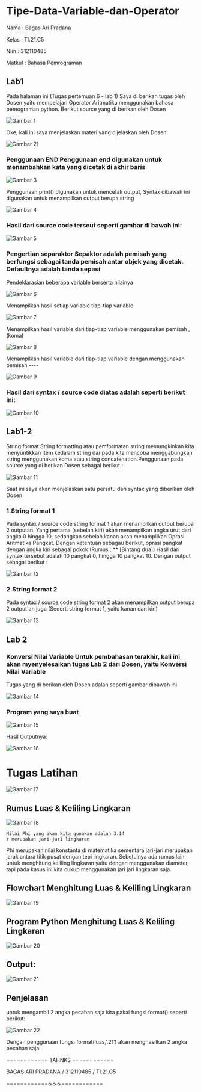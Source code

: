 # Tipe-Data-Variable-dan-Operator
Nama        : Bagas Ari Pradana

Kelas       : TI.21.C5

Nim         : 312110485

Matkul      : Bahasa Pemrograman

## Lab1

Pada halaman ini (Tugas pertemuan 6 - lab 1) Saya di berikan tugas oleh Dosen yaitu mempelajari Operator Aritmatika menggunakan bahasa pemograman python. Berikut source yang di berikan oleh Dosen

![Gambar 1](Praktikum/lab1.png)


Oke, kali ini saya menjelaskan materi yang dijelaskan oleh Dosen. 

![Gambar 2}](Praktikum/CodeLab1.png)

### Penggunaan END Penggunaan end digunakan untuk menambahkan kata yang dicetak di akhir baris

![Gambar 3](Praktikum/Lab1END.png)

Penggunaan print() digunakan untuk mencetak output, Syntax dibawah ini digunakan untuk menampilkan output berupa string

![Gambar 4](Praktikum/Lab1syntax.png)

### Hasil dari source code terseut seperti gambar di bawah ini: 

![Gambar 5](Praktikum/Lab1Output.png)

### Pengertian separaktor Sepaktor adalah pemisah yang berfungsi sebagai tanda pemisah antar objek yang dicetak. Defaultnya adalah tanda sepasi

Pendeklarasian beberapa variable berserta nilainya

![Gambar 6](Praktikum/Lab1Variable.png)

Menampilkan hasil setiap variable tiap-tiap variable

![Gambar 7](Praktikum/Lab1HasilV.png)

Menampilkan hasil variable dari tiap-tiap variable menggunakan pemisah , (koma)

![Gambar 8](Praktikum/Lab1Pemisah.png)

Menampilkan hasil variable dari tiap-tiap variable dengan menggunakan pemisah ----

![Gambar 9](Praktikum/Lab1Pemisah-.png)

### Hasil dari syntax / source code diatas adalah seperti berikut ini:

![Gambar 10](Praktikum/Lab1Hasil.png)


## Lab1-2

String format
String formatting atau pemformatan string memungkinkan kita menyuntikkan item kedalam string daripada kita mencoba menggabungkan string menggunakan koma atau string concatenation.Penggunaan pada source yang di berikan Dosen sebagai berikut : 

![Gambar 11](Praktikum/lab1-2.png)

Saat ini saya akan menjelaskan satu persatu dari syntax yang diberikan oleh Dosen 

### 1.String format 1
Pada syntax / source code string format 1 akan menampilkan output berupa 2 outputan.
Yang pertama (sebelah kiri) akan menampilkan angka urut dari angka 0 hingga 10, sedangkan sebelah kanan akan menampilkan Oprasi Aritmatika Pangkat.
Dengan ketentuan sebagau berikut, oprasi pangkat dengan angka kiri sebagai pokok (Rumus : ** [Bintang dua])
Hasil dari syntax tersebut adalah 10 pangkat 0, hingga 10 pangkat 10. Dengan output sebagai berikut : 

![Gambar 12](Praktikum/Lab1-2String1.png)


### 2.String format 2
Pada syntax / source code string format 2 akan menampilkan output berupa 2 output'an juga (Seoerti string format 1, yaitu kanan dan kiri)

![Gambar 13](Praktikum/Lab1-2String2.png)

## Lab 2

### Konversi Nilai Variable Untuk pembahasan terakhir, kali ini akan myenyelesaikan tugas Lab 2 dari Dosen, yaitu Konversi Nilai Variable
Tugas yang di berikan oleh Dosen adalah seperti gambar dibawah ini 

![Gambar 14](Praktikum/Lab2.png)

### Program yang saya buat 

![Gambar 15](Praktikum/Lab2Code.png)

Hasil Outputnya:

![Gambar 16](Praktikum/Lab2Output.png)


# Tugas Latihan

![Gambar 17](TugasLatihan/Tugas.png)

## Rumus Luas & Keliling Lingkaran

![Gambar 18](TugasLatihan/Rumus.png)

    Nilai Phi yang akan kita gunakan adalah 3.14
    r merupakan jari-jari lingkaran

Phi merupakan nilai konstanta di matematika sementara jari-jari merupakan jarak antara titik pusat dengan tepi lingkaran. Sebetulnya ada rumus lain untuk menghitung keliling lingkaran yaitu dengan menggunakan diameter, tapi pada kasus ini kita cukup menggunakan jari jari lingkaran saja.

## Flowchart Menghitung Luas & Keliling Lingkaran

![Gambar 19](TugasLatihan/Flowchart.png)

## Program Python Menghitung Luas & Keliling Lingkaran

![Gambar 20](TugasLatihan/Program.png)

## Output:

![Gambar 21](TugasLatihan/Output.png)

## Penjelasan 

untuk mengambil 2 angka pecahan saja kita pakai fungsi format() seperti berikut:

![Gambar 22](TugasLatihan/P1.png)

Dengan penggunaan fungsi format(luas,’.2f’) akan menghasilkan 2 angka pecahan saja.


============ TAHNKS ============

BAGAS ARI PRADANA / 312110485 / TI.21.C5

============☕☕☕============